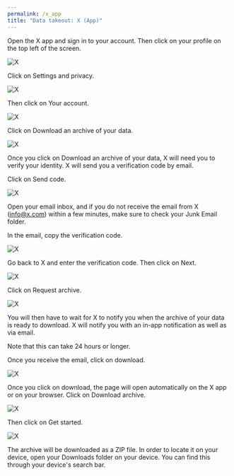 ```yaml
---
permalink: /x_app
title: "Data takeout: X (App)"
---
```


Open the X app and sign in to your account. Then click on your profile
on the top left of the screen.

![X](assets/screenshots/xa_1.png)

Click on Settings and privacy.

![X](assets/screenshots/xa_2.jpg)

Then click on Your account.

![X](assets/screenshots/xa_3.jpg)

Click on Download an archive of your data.

![X](assets/screenshots/xa_4.jpg)

Once you click on Download an archive of your data, X will need you to
verify your identity. X will send you a verification code by email.

Click on Send code.

![X](assets/screenshots/xa_5.jpg)

Open your email inbox, and if you do not receive the email from X
(<info@x.com>) within a few minutes, make sure to check your Junk Email
folder.

In the email, copy the verification code.

![X](assets/screenshots/xa_6.jpg)

Go back to X and enter the verification code. Then click on Next.

![X](assets/screenshots/xa_7.jpg)

Click on Request archive.

![X](assets/screenshots/xa_8.jpg)

You will then have to wait for X to notify you when the archive of your
data is ready to download. X will notify you with an in-app notification
as well as via email.

Note that this can take 24 hours or longer.

Once you receive the email, click on download.

![X](assets/screenshots/xa_9.jpg)

Once you click on download, the page will open automatically on the X
app or on your browser. Click on Download archive.

![X](assets/screenshots/xa_10.jpg)

Then click on Get started.

![X](assets/screenshots/xa_11.jpg)

The archive will be downloaded as a ZIP file. In order to locate it on
your device, open your Downloads folder on your device. You can find
this through your device's search bar.

